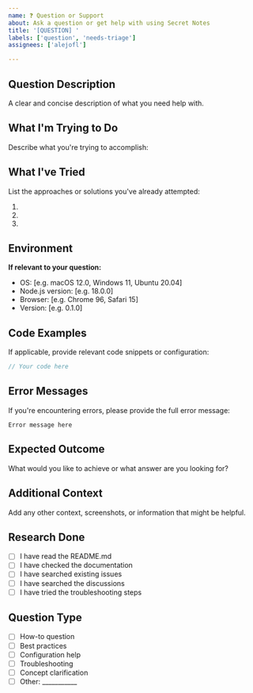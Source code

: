 ```yaml
---
name: ❓ Question or Support
about: Ask a question or get help with using Secret Notes
title: '[QUESTION] '
labels: ['question', 'needs-triage']
assignees: ['alejofl']

---
```


## Question Description
A clear and concise description of what you need help with.

## What I'm Trying to Do
Describe what you're trying to accomplish:

## What I've Tried
List the approaches or solutions you've already attempted:

1. 
2. 
3. 

## Environment
**If relevant to your question:**
- OS: [e.g. macOS 12.0, Windows 11, Ubuntu 20.04]
- Node.js version: [e.g. 18.0.0]
- Browser: [e.g. Chrome 96, Safari 15]
- Version: [e.g. 0.1.0]

## Code Examples
If applicable, provide relevant code snippets or configuration:

```javascript
// Your code here
```

## Error Messages
If you're encountering errors, please provide the full error message:

```
Error message here
```

## Expected Outcome
What would you like to achieve or what answer are you looking for?

## Additional Context
Add any other context, screenshots, or information that might be helpful.

## Research Done
- [ ] I have read the README.md
- [ ] I have checked the documentation
- [ ] I have searched existing issues
- [ ] I have searched the discussions
- [ ] I have tried the troubleshooting steps

## Question Type
- [ ] How-to question
- [ ] Best practices
- [ ] Configuration help
- [ ] Troubleshooting
- [ ] Concept clarification
- [ ] Other: ___________
